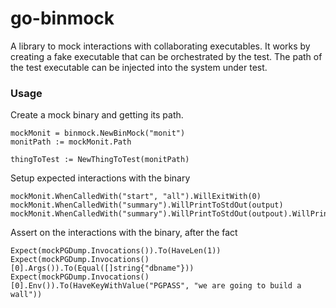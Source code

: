 # go-binmock

A library to mock interactions with collaborating executables. It works by creating a fake executable that can be orchestrated by the test. The path of the test executable can be injected into the system under test.


### Usage

Create a mock binary and getting its path.

```golang
mockMonit = binmock.NewBinMock("monit")
monitPath := mockMonit.Path

thingToTest := NewThingToTest(monitPath)
```

Setup expected interactions with the binary

```golang
mockMonit.WhenCalledWith("start", "all").WillExitWith(0)
mockMonit.WhenCalledWith("summary").WillPrintToStdOut(output)
mockMonit.WhenCalledWith("summary").WillPrintToStdOut(outpout).WillPrintToStdErr("Noooo!").WillExitWith(1)
```

Assert on the interactions with the binary, after the fact

```golang
Expect(mockPGDump.Invocations()).To(HaveLen(1))
Expect(mockPGDump.Invocations()[0].Args()).To(Equal([]string{"dbname"}))
Expect(mockPGDump.Invocations()[0].Env()).To(HaveKeyWithValue("PGPASS", "we are going to build a wall"))
```
